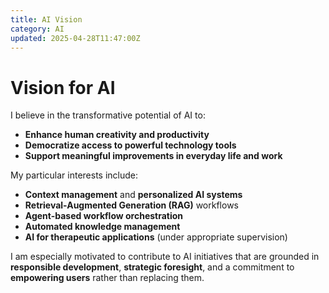 ```yaml
---
title: AI Vision
category: AI
updated: 2025-04-28T11:47:00Z
---
```


# Vision for AI

I believe in the transformative potential of AI to:
- **Enhance human creativity and productivity**
- **Democratize access to powerful technology tools**
- **Support meaningful improvements in everyday life and work**

My particular interests include:
- **Context management** and **personalized AI systems**
- **Retrieval-Augmented Generation (RAG)** workflows
- **Agent-based workflow orchestration**
- **Automated knowledge management**
- **AI for therapeutic applications** (under appropriate supervision)

I am especially motivated to contribute to AI initiatives that are grounded in **responsible development**, **strategic foresight**, and a commitment to **empowering users** rather than replacing them.
